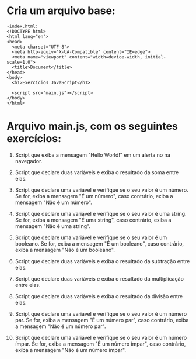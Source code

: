 # Cria um arquivo base:
    -index.html:
    <!DOCTYPE html>
    <html lang="en">
    <head>
      <meta charset="UTF-8">
      <meta http-equiv="X-UA-Compatible" content="IE=edge">
      <meta name="viewport" content="width=device-width, initial-scale=1.0">
      <title>Document</title>
    </head>
    <body>
      <h1>Exercícios JavaScript</h1>
    
      <script src="main.js"></script>
    </body>
    </html>
# Arquivo main.js, com os seguintes exercícios:

  1. Script que exiba a mensagem "Hello World!" em um alerta no na navegador.
  
  2. Script que declare duas variáveis e exiba o resultado da soma entre elas. 
  
  3. Script que declare uma variável e verifique se o seu valor é um número. Se for, exiba a mensagem "É um número", caso contrário, exiba a mensagem "Não é um número".
  
  4. Script que declare uma variável e verifique se o seu valor é uma string. Se for, exiba a mensagem "É uma string", caso contrário, exiba a mensagem "Não é uma string".
  
  5. Script que declare uma variável e verifique se o seu valor é um booleano. Se for, exiba a mensagem "É um booleano", caso contrário, exiba a mensagem "Não é um booleano".
  
  6. Script que declare duas variáveis e exiba o resultado da subtração entre elas.
  
  7. Script que declare duas variáveis e exiba o resultado da multiplicação entre elas.
  
  8. Script que declare duas variáveis e exiba o resultado da divisão entre elas.
  
  9. Script que declare uma variável e verifique se o seu valor é um número par. Se for, exiba a mensagem "É um número par", caso contrário, exiba a mensagem "Não é um número par".
  
  10. Script que declare uma variável e verifique se o seu valor é um número ímpar. Se for, exiba a mensagem "É um número ímpar", caso contrário, exiba a mensagem "Não é um número ímpar".
  
